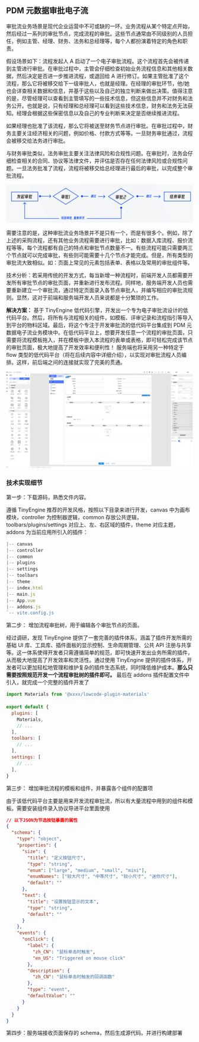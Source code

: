## PDM 元数据审批电子流

审批流业务场景是现代企业运营中不可或缺的一环。业务流程从某个特定点开始，然后经过一系列的审批节点，完成流程的审批。这些节点通常由不同级别的人员担任，例如主管、经理、财务、法务和总经理等，每个人都扮演着特定的角色和职责。

假设场景如下：流程发起人 A 启动了一个电子审批流程。这个流程首先会被传递到主管进行审批。在审批过程中，主管会仔细检查初始业务流程信息和其他相关数据，然后决定是否进一步推进流程，或退回给 A 进行修订。如果主管批准了这个流程，那么它将被移交给下一级审批人，也就是经理。在经理的审批环节，他/她也会详查相关数据和信息，并基于这些以及自己的独立判断来做出决策。值得注意的是，尽管经理可以查看到主管填写的一些技术信息，但这些信息并不对财务和法务公开。也就是说，只有经理和总经理可以看到这些技术信息，财务和法务无法获知。经理会根据这些保密信息以及自己的专业判断来决定是否继续推进流程。

如果经理也批准了该流程，那么它将被送至财务节点进行审批。在审批过程中，财务主要关注经济相关的问题，例如价格、付款方式等等。一旦财务审批通过，流程会被移交给法务进行审批。

与财务审批类似，法务审批主要关注法律风险和合规性问题。在审批时，法务会仔细检查相关的合同、协议等法律文件，并评估是否存在任何法律风险或合规性问题。一旦法务批准了流程，流程将被移交给总经理进行最后的审批，以完成整个审批流程。

![PDM](./imgs/process.png)

需要注意的是，这种审批流业务场景并不是只有一个，而是有很多个。例如，除了上述的采购流程，还有其他业务流程需要进行审批，比如：数据入库流程、报价流程等等。每个流程都有自己的特点和审批节点数量不一。有些流程可能只需要两三个节点就可以完成审批，有些则可能需要十几个节点才能完成。但是，所有类型的审批流大致相似。如：页面上常见的元素包括表单、表格以及常用的审批组件等。

技术分析：若采用传统的开发方式，每当新增一种流程时，前端开发人员都需要开发所有审批节点的审批页面，并重新进行发布流程。同样地，服务端开发人员也需要重新建立一个审批流，通过特定页面录入各节点审批人，并编写相应的审批流规则。显然，这对于前端和服务端开发人员来说都是十分繁琐的工作。

**解决方案：** 基于 TinyEngine 低代码引擎，开发出一个专为电子审批流设计的低代码平台。然后，将所有与流程相关的组件，如模板、评审记录和流程指引等导入到平台的物料区域。最后，将这个专注于开发审批流的低代码平台集成到 PDM 元数据电子流业务模块中。在低代码平台上，想要开发任意一个流程的审批页面，只需要将流程模板拖入，并在模板中嵌入本流程的表单或表格，即可轻松完成该节点的审批页面，极大地提高了开发效率和便利性！
服务端也将采用另一种特定于 flow 类型的低代码平台（将在后续内容中详细介绍），以实现对审批流程人员编排。这样，前后端之间的连接就实现了完美的贯通。

![PDM](./imgs/pdm.png)

### 技术实现细节

第一步：下载源码，熟悉文件内容。

遵循 TinyEngine 推荐的开发风格，按照以下目录来进行开发，canvas 中为画布模块，controller 为控制器逻辑，common 存放公共逻辑，toolbars/plugins/settings 对应上、左、右区域的插件，theme 对应主题，addons 为当前应用所引入的插件：

```js
|-- canvas
|-- controller
|-- common
|-- plugins
|-- settings
|-- toolbars
|-- theme
|-- index.html
|-- main.js
|-- App.vue
|-- addons.js
`-- vite.config.js
```

第二步： 增加流程审批树，用于编辑各个审批节点的页面。

经过调研，发现 TinyEngine 提供了一套完善的插件体系，涵盖了插件开发所需的基础 UI 库、工具库、插件面板的显示控制、生命周期管理、公共 API 注册与共享等。这一体系使得开发者只需遵循简单的规范，即可快速开发出业务所需的插件，从而极大地提高了开发效率和灵活性。通过使用 TinyEngine 提供的插件体系，开发者可以更加轻松地管理和维护复杂的插件生态系统，同时降低维护成本。<b>那么只需要按照规范开发一个流程审批树的插件即可。</b>
最后在 addons 插件配置文件中引入，就完成一个完整的插件开发了

```js
import Materials from '@xxxx/lowcode-plugin-materials'

export default {
  plugins: [
    Materials,
    // ...
  ],
  toolbars: [
    // ...
  ],
  settings: [
    // ...
  ],
}
```

第三步： 增加审批流程的模板和组件，并暴露各个组件的配置项

由于该低代码平台主要是用来开发流程审批流，所以有大量流程中用到的组件和模板。需要安装组件录入协议导进平台里面使用

```json
// 以下JSON为节选按钮暴露的属性
{
  "schema": {
    "type": "object",
    "properties": {
      "size": {
        "title": "定义按钮尺寸",
        "type": "string",
        "enum": ["large", "medium", "small", "mini"],
        "enumNames": ["较大尺寸", "中等尺寸", "较小尺寸", "迷你尺寸"],
        "default": ""
      },
      "text": {
        "title": "设置按钮显示的文本",
        "type": "string",
        "default": ""
      }
    },
    "events": {
      "onClick": {
        "label": {
          "zh_CN": "鼠标单击时触发",
          "en_US": "Triggered on mouse click"
        },
        "description": {
          "zh_CN": "鼠标单击时触发的回调函数"
        },
        "type": "event",
        "defaultValue": ""
      }
    }
  }
}
```

第四步：服务端接收页面保存的 schema，然后生成源代码。并进行构建部署

